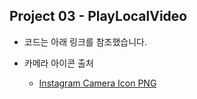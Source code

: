 ## Project 03 - PlayLocalVideo

* 코드는 아래 링크를 참조했습니다.

* 카메라 아이콘 출처
  * [Instagram Camera Icon PNG][ref]
  
  [ref]:https://dlpng.com/png/6980623
  
  

